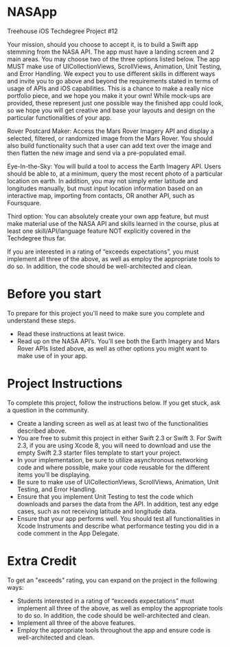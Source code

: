 # NASApp

Treehouse iOS Techdegree Project #12

Your mission, should you choose to accept it, is to build a Swift app stemming from the NASA API. The app must have a landing screen and 2 main areas. You may choose two of the three options listed below. The app MUST make use of UICollectionViews, ScrollViews, Animation, Unit Testing, and Error Handling. We expect you to use different skills in different ways and invite you to go above and beyond the requirements stated in terms of usage of APIs and iOS capabilities. This is a chance to make a really nice portfolio piece, and we hope you make it your own! While mock-ups are provided, these represent just one possible way the finished app could look, so we hope you will get creative and base your layouts and design on the particular functionalities of your app.

Rover Postcard Maker: Access the Mars Rover Imagery API and display a selected, filtered, or randomized image from the Mars Rover. You should also build functionality such that a user can add text over the image and then flatten the new image and send via a pre-populated email.

Eye-In-the-Sky: You will build a tool to access the Earth Imagery API. Users should be able to, at a minimum, query the most recent photo of a particular location on earth. In addition, you may not simply enter latitude and longitudes manually, but must input location information based on an interactive map, importing from contacts, OR another API, such as Foursquare.

Third option: You can absolutely create your own app feature, but must make material use of the NASA API and skills learned in the course, plus at least one skill/API/language feature NOT explicitly covered in the Techdegree thus far.

If you are interested in a rating of “exceeds expectations”, you must implement all three of the above, as well as employ the appropriate tools to do so. In addition, the code should be well-architected and clean.

# Before you start

To prepare for this project you'll need to make sure you complete and understand these steps.

- Read these instructions at least twice.
- Read up on the NASA API’s. You’ll see both the Earth Imagery and Mars Rover APIs listed above, as well as other options you might want to make use of in your app.

# Project Instructions

To complete this project, follow the instructions below. If you get stuck, ask a question in the community.

- Create a landing screen as well as at least two of the functionalities described above.
- You are free to submit this project in either Swift 2.3 or Swift 3. For Swift 2.3, if you are using Xcode 8, you will need to download and use the empty Swift 2.3 starter files template to start your project.
- In your implementation, be sure to utilize asynchronous networking code and where possible, make your code reusable for the different items you’ll be displaying.
- Be sure to make use of UICollectionViews, ScrollViews, Animation, Unit Testing, and Error Handling.
- Ensure that you implement Unit Testing to test the code which downloads and parses the data from the API. In addition, test any edge cases, such as not receiving latitude and longitude data.
- Ensure that your app performs well. You should test all functionalities in Xcode Instruments and describe what performance testing you did in a code comment in the App Delegate.

# Extra Credit

To get an "exceeds" rating, you can expand on the project in the following ways:

- Students interested in a rating of “exceeds expectations” must implement all three of the above, as well as employ the appropriate tools to do so. In addition, the code should be well-architected and clean.
- Implement all three of the above features.
- Employ the appropriate tools throughout the app and ensure code is well-architected and clean.
